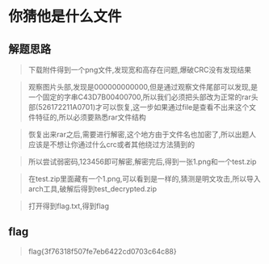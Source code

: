 # 你猜他是什么文件

## 解题思路

> 下载附件得到一个png文件,发现宽和高存在问题,爆破CRC没有发现结果

> 观察图片头部,发现是000000000000,但是通过观察文件尾部可以发现,是一个固定的字串C43D7B00400700,所以我们必须把头部改为正常的rar头部(526172211A0701)才可以恢复,这一步如果通过file是查看不出来这个文件特征的,所以必须要熟悉rar文件结构

> 恢复出来rar之后,需要进行解密,这个地方由于文件名也加密了,所以出题人应该是不想让你通过什么crc或者其他绕过方法猜到的

> 所以尝试弱密码,123456即可解密,解密完后,得到一张1.png和一个test.zip

> 在test.zip里面藏有一个1.png,可以看到是一样的,猜测是明文攻击,所以导入arch工具,破解后得到test_decrypted.zip

> 打开得到flag.txt,得到flag

## flag

> flag{3f76318f507fe7eb6422cd0703c64c88}

